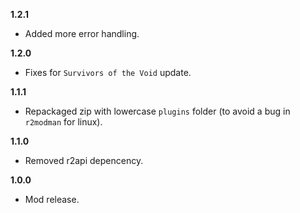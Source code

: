 **1.2.1**

* Added more error handling.

**1.2.0**

* Fixes for `Survivors of the Void` update.

**1.1.1**

* Repackaged zip with lowercase `plugins` folder (to avoid a bug in `r2modman` for linux).

**1.1.0**

* Removed r2api depencency.

**1.0.0**

* Mod release.